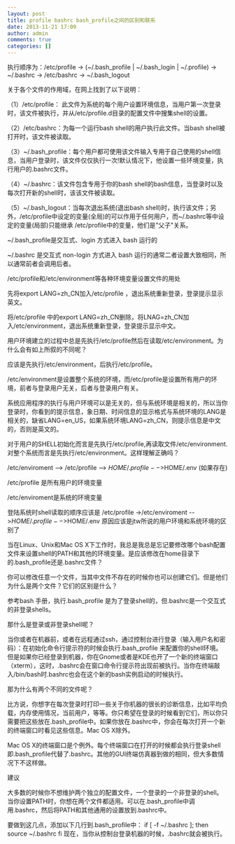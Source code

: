 ```yaml
---
layout: post
title: profile bashrc bash_profile之间的区别和联系
date: 2013-11-21 17:09
author: admin
comments: true
categories: []
---
```


执行顺序为：/etc/profile -> (~/.bash_profile | ~/.bash_login | ~/.profile) -> ~/.bashrc -> /etc/bashrc -> ~/.bash_logout
 
关于各个文件的作用域，在网上找到了以下说明：
 
（1）/etc/profile： 此文件为系统的每个用户设置环境信息，当用户第一次登录时，该文件被执行，并从/etc/profile.d目录的配置文件中搜集shell的设置。
 
（2）/etc/bashrc：为每一个运行bash shell的用户执行此文件。当bash shell被打开时，该文件被读取。
 
（3）~/.bash_profile：每个用户都可使用该文件输入专用于自己使用的shell信息，当用户登录时，该文件仅仅执行一次!默认情况下，他设置一些环境变量，执行用户的.bashrc文件。
 
（4）~/.bashrc：该文件包含专用于你的bash shell的bash信息，当登录时以及每次打开新的shell时，该该文件被读取。
 
（5）~/.bash_logout：当每次退出系统(退出bash shell)时，执行该文件；另外，/etc/profile中设定的变量(全局)的可以作用于任何用户，而~/.bashrc等中设定的变量(局部)只能继承 /etc/profile中的变量，他们是"父子"关系。
 
~/.bash_profile是交互式、login 方式进入 bash 运行的
 
~/.bashrc 是交互式 non-login 方式进入 bash 运行的通常二者设置大致相同，所以通常前者会调用后者。
 
 
 
/etc/profile和/etc/environment等各种环境变量设置文件的用处
 
 
先将export LANG=zh_CN加入/etc/profile ，退出系统重新登录，登录提示显示英文。
 
 
将/etc/profile 中的export LANG=zh_CN删除，将LNAG=zh_CN加入/etc/environment，退出系统重新登录，登录提示显示中文。
 
 
用户环境建立的过程中总是先执行/etc/profile然后在读取/etc/environment。为什么会有如上所叙的不同呢？
 
应该是先执行/etc/environment，后执行/etc/profile。
 
/etc/environment是设置整个系统的环境，而/etc/profile是设置所有用户的环境，前者与登录用户无关，后者与登录用户有关。
 
系统应用程序的执行与用户环境可以是无关的，但与系统环境是相关的，所以当你登录时，你看到的提示信息，象日期、时间信息的显示格式与系统环境的LANG是相关的，缺省LANG=en_US，如果系统环境LANG=zh_CN，则提示信息是中文的，否则是英文的。
 
 
对于用户的SHELL初始化而言是先执行/etc/profile,再读取文件/etc/environment.对整个系统而言是先执行/etc/environment。这样理解正确吗？
 
/etc/enviroment --> /etc/profile --> $HOME/.profile -->$HOME/.env (如果存在)
 
/etc/profile 是所有用户的环境变量
 
 
/etc/enviroment是系统的环境变量
 
 
登陆系统时shell读取的顺序应该是
/etc/profile ->/etc/enviroment -->$HOME/.profile -->$HOME/.env
原因应该是jtw所说的用户环境和系统环境的区别了
 
 
当在Linux、Unix和Mac OS X下工作时，我总是我总是忘记要修改哪个bash配置文件来设置shell的PATH和其他的环境变量。是应该修改在home目录下的.bash_profile还是.bashrc文件？

你可以修改任意一个文件，当其中文件不存在的时候你也可以创建它们。但是他们为什么是两个文件？它们的区别是什么？

参考bash 手册，执行.bash_profile 是为了登录shell的，但.bashrc是一个交互式的非登录shells。

那什么是登录或非登录shell呢？

当你或者在机器前，或者在远程通过ssh，通过控制台进行登录（输入用户名和密码）：在初始化命令行提示符的时候会执行.bash_profile 来配置你的shell环境。但是如果你已经登录到机器，你在Gnome或者是KDE也开了一个新的终端窗口（xterm），这时，.bashrc会在窗口命令行提示符出现前被执行。当你在终端敲入/bin/bash时.bashrc也会在这个新的bash实例启动的时候执行。

那为什么有两个不同的文件呢？

比方说，你想字在每次登录时打印一些关于你机器的很长的诊断信息，比如平均负载，内存使用情况，当前用户，等等。你只希望在登录的时候看到它们，所以你只需要把这些放在.bash_profile中。如果你放在.bashrc中，你会在每次打开一个新的终端窗口时看见这些信息。Mac OS X除外。

Mac OS X的终端窗口是个例外。每个终端窗口在打开的时候都会执行登录shell即.bash_profile代替了.bashrc。其他的GUI终端仿真器到做的相同，但大多数情况下不这样做。

建议

大多数的时候你不想维护两个独立的配置文件，一个登录的一个非登录的shell。当你设置PATH时，你想在两个文件都适用。可以在.bash_profile中调用.bashrc，然后将PATH和其他通用的设置放到.bashrc中。

要做到这几点，添加以下几行到.bash_profile中：
if [ -f ~/.bashrc ]; then
   source ~/.bashrc
fi
现在，当你从控制台登录机器的时候，.bashrc就会被执行。

